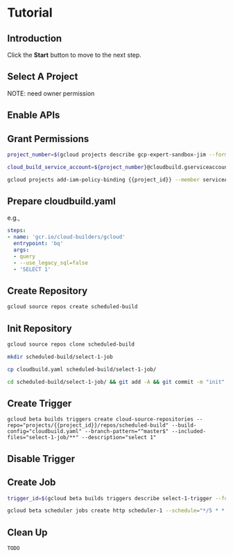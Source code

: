 # Tutorial

## Introduction

<walkthrough-tutorial-duration duration="30"></walkthrough-tutorial-duration>

Click the **Start** button to move to the next step.

## Select A Project

<walkthrough-project-setup></walkthrough-project-setup>

<walkthrough-footnote>NOTE: need owner permission</walkthrough-footnote>

## Enable APIs

<walkthrough-enable-apis apis="sourcerepo.googleapis.com,cloudbuild.googleapis.com,cloudscheduler.googleapis.com,appengine.googleapis.com,bigquery.googleapis.com"></walkthrough-enable-apis>

## Grant Permissions

```bash
project_number=$(gcloud projects describe gcp-expert-sandbox-jim --format='value(projectNumber)')
```
```bash
cloud_build_service_account=${project_number}@cloudbuild.gserviceaccount.com
```
```bash
gcloud projects add-iam-policy-binding {{project_id}} --member serviceAccount:${cloud_build_service_account} --role roles/bigquery.jobUser
```

## Prepare cloudbuild.yaml

e.g.,

```yaml
steps:
- name: 'gcr.io/cloud-builders/gcloud'
  entrypoint: 'bq'
  args:
  - query
  - --use_legacy_sql=false
  - 'SELECT 1'
```

## Create Repository

```bash
gcloud source repos create scheduled-build
```

## Init Repository

```bash
gcloud source repos clone scheduled-build
```
```bash
mkdir scheduled-build/select-1-job
```
```bash
cp cloudbuild.yaml scheduled-build/select-1-job/
```
```bash
cd scheduled-build/select-1-job/ && git add -A && git commit -m "init" && git push && cd -
```

## Create Trigger

```
gcloud beta builds triggers create cloud-source-repositories --repo="projects/{{project_id}}/repos/scheduled-build" --build-config="cloudbuild.yaml" --branch-pattern="^master$" --included-files="select-1-job/**" --description="select 1"
```

## Disable Trigger

## Create Job

```bash
trigger_id=$(gcloud beta builds triggers describe select-1-trigger --format='value(id)')
```
```bash
gcloud beta scheduler jobs create http scheduler-1 --schedule="*/5 * * * *" --uri=https://cloudbuild.googleapis.com/v1/projects/{{project_id}}/triggers/${trigger_id}:run --message-body='{"branchName":"master"}' --oauth-service-account-email={{project_id}}@appspot.gserviceaccount.com
```

## Clean Up

```bash
TODO
```
